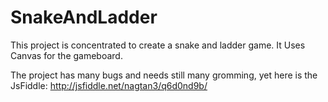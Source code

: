SnakeAndLadder
==============

This project is concentrated to create a snake and ladder game. It Uses Canvas for the gameboard.


The project has many bugs and needs still many gromming, yet here is the JsFiddle: http://jsfiddle.net/nagtan3/q6d0nd9b/
